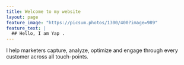```yaml
---
title: Welcome to my website
layout: page
feature_image: "https://picsum.photos/1300/400?image=989"
feature_text: |
  ## Hello, I am Yap .
---
```


I help marketers capture, analyze, optimize and engage through every customer across all touch-points. 
